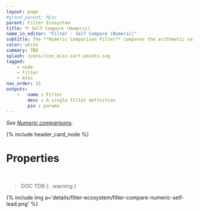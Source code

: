 ```yaml
---
layout: page
#grand_parent: Misc
parent: Filter Ecosystem
title: 🝖 Self Compare (Numeric)
name_in_editor: "Filter : Self Compare (Numeric)"
subtitle: The **Numeric Comparison Filter** compares the arithmetic value of two attributes
color: white
summary: TBD 
splash: icons/icon_misc-sort-points.svg
tagged: 
    - node
    - filter
    - misc
nav_order: 31
outputs:
    -   name : Filter
        desc : A single filter definition
        pin : params
---
```


*See [Numeric comparisons](/PCGExtendedToolkit/doc-general/comparisons.html#numeric-comparisons).*

{% include header_card_node %}

# Properties
<br>

> DOC TDB
{: .warning }

{% include img a='details/filter-ecosystem/filter-compare-numeric-self-lead.png' %}